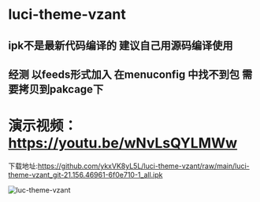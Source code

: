 # luci-theme-vzant
## ipk不是最新代码编译的 建议自己用源码编译使用 
## 经测 以feeds形式加入 在menuconfig 中找不到包  需要拷贝到pakcage下
# 演示视频：https://youtu.be/wNvLsQYLMWw

下载地址:https://github.com/ykxVK8yL5L/luci-theme-vzant/raw/main/luci-theme-vzant_git-21.156.46961-6f0e710-1_all.ipk


![luc-theme-vzant](https://github.com/ykxVK8yL5L/luci-theme-vzant/raw/main/ScreenShot.png)

